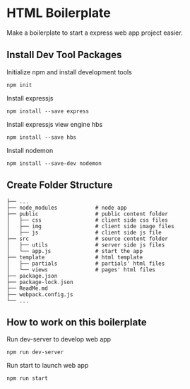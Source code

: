 # HTML Boilerplate 

Make a boilerplate to start a express web app project easier.

## Install Dev Tool Packages

Initialize npm and install development tools
```
npm init
```

Install expressjs
```
npm install --save express
```

Install expressjs view engine hbs
```
npm install --save hbs
```

Install nodemon
```
npm install --save-dev nodemon
```

## Create Folder Structure
```
├── ...
├── node_modules            # node app
├── public                  # public content folder
│   ├── css                 # client side css files
│   ├── img                 # client side image files
│   ├── js                  # client side js file
├── src                     # source content folder
│   ├── utils               # server side js files
│   └── app.js              # start the app
├── template                # html template
│   ├── partials            # partials' html files
│   └── views               # pages' html files
├── package.json            
├── package-lock.json
├── ReadMe.md          
├── webpack.config.js       
└── ...
```

## How to work on this boilerplate

Run dev-server to develop web app
```
npm run dev-server 
```

Run start to launch web app
```
npm run start
```